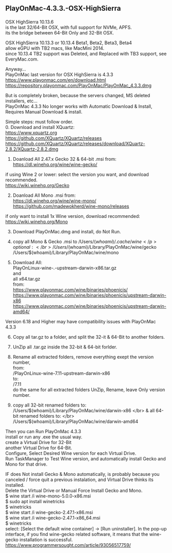 ## PlayOnMac-4.3.3.-OSX-HighSierra </p>

OSX HighSierra 10.13.6 </br>
is the last 32/64-Bit OSX, with full support for NVMe, APFS. </br>
its the bridge between 64-Bit Only and 32-Bit OSX. </p>

OSX HighSierra 10.13.3 or 10.13.4 Beta1, Beta2, Beta3, Beta4 </br>
allow eGPU with TB2 macs, like MacMini 2014. </br>
since 10.13.4 TB2 support was Deleted, and Replaced with TB3 support, 
see EveryMac.com. </p>

Anyway...</br>
PlayOnMac last version for OSX HighSierra is 4.3.3 </br>
https://www.playonmac.com/en/download.html </br>
https://repository.playonmac.com/PlayOnMac/PlayOnMac_4.3.3.dmg </p>

But is completely broken, because the servers changed, MS deleted installers, etc... </br>
PlayOnMac 4.3.3 No longer works with Automatic Download & Install, </br>
Requires Manual Download & install. </p>

Simple steps: must follow order. </br>
0. Download and install XQuartz: </br>
https://www.xquartz.org </br>
https://github.com/XQuartz/XQuartz/releases </br>
https://github.com/XQuartz/XQuartz/releases/download/XQuartz-2.8.2/XQuartz-2.8.2.dmg </p>

1. Doanload All 2.47.x Gecko 32 & 64-bit .msi from: </br>
https://dl.winehq.org/wine/wine-gecko/ </p>

if using Wine 2 or lower:
select the version you want, and download recommended. </br>
https://wiki.winehq.org/Gecko </p>

2. Doanload All Mono .msi from: </br>
https://dl.winehq.org/wine/wine-mono/ </br>
https://github.com/madewokherd/wine-mono/releases </p>

if only want to install 1x Wine version, download recommended: </br>
https://wiki.winehq.org/Mono </p>

3. Download PlayOnMac.dmg and install, do Not Run. </br>
4. copy all Mono & Gecko .msi to 
/Users/$(whoami)/.cache/wine </p>
optional: </br>
/Users/$(whoami)/Library/PlayOnMac/wine/gecko </br>
/Users/$(whoami)/Library/PlayOnMac/wine/mono </p>

5. Download All: </br>
PlayOnLinux-wine-*.*-upstream-darwin-x86.tar.gz </br>
and </br>
all 
x64.tar.gz </br>
from: </br>
https://www.playonmac.com/wine/binaries/phoenicis/ </br>
https://www.playonmac.com/wine/binaries/phoenicis/upstream-darwin-x86 </br>
https://www.playonmac.com/wine/binaries/phoenicis/upstream-darwin-amd64/ </p>

Version 6.18 and Higher may have compatibility issues with PlayOnMac 4.3.3 </p>
 
6. Copy all tar.gz to a folder, and split the 32-it & 64-Bit to another folders. </p>
7. UnZip all .tar.gz inside the 32-bit & 64-bit forlder. </p>
8. Rename all extracted folders, remove everything exept the version number, </br>
from: </br>
/PlayOnLinux-wine-7.11-upstream-darwin-x86 </br>
to: </br>
/7.11 <br>
do the same for all extracted folders 
UnZip, Rename, leave Only version number. </p>

9. copy all 32-bit renamed folders to: </br>
/Users/$(whoami)/Library/PlayOnMac/wine/darwin-x86 </br>
& all 64-bit renamed folders to: </br>
/Users/$(whoami)/Library/PlayOnMac/wine/darwin-amd64 </p>

Then you can Run PlayOnMac 4.3.3 </br>
install or run any .exe the usual way. </br>
create a Virtual Drive for 32-Bit </br>
another Virtual Drive for 64-Bit. </br>
Configure, Select Desired Wine version for each Virtual Drive. </br>
Run TaskManager to Test Wine version, and automatically install Gecko and Mono for that drive. </p>

IF does Not install Gecko & Mono automatically, is probably because you canceled / force quit a previous instalation, and Virtual Drive thinks its installed. </br>
Delete the Virtual Drive or Manual Force Install Gecko and Mono. </br>
$ wine start /i wine-mono-5.0.0-x86.msi </br>
$ sudo apt install winetricks </br>
$ winetricks </br>
$ wine start /i wine-gecko-2.47.1-x86.msi </br>
$ wine start /i wine-gecko-2.47.1-x86_64.msi </br>
$ winetricks </br>
select: [Select the default wine container] → [Run uninstaller]. In the pop-up interface, if you find wine-gecko related software, it means that the wine-gecko installation is successful. </br>
https://www.programmersought.com/article/93056517759/ </p>
